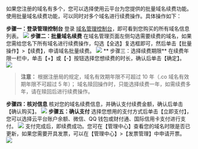 如果您注册的域名有多个，您可以选择使用云平台为您提供的批量域名续费功能。使用批量域名续费功能，可以同时对多个域名进行续费操作。具体操作如下：

**步骤一：登录管理控制台**
登录 [域名管理控制台](http://console.tce.fsphere.cn/domain/mydomain)，即可看到您购买的所有域名信息列表。
![](http://imgcache.tce.fsphere.cn/static/mc.qcloudimg.com/static/img/9911cce56febc8335e0f7c27f4f20212/image.png)
**步骤二：批量域名续费**
在域名管理页面左侧勾选需要续费的域名，如果您需给您名下所有域名进行续费操作，勾选【全选】复选框即可，然后单击【批量操作】>【续费】，申请域名批量续费。
![](http://imgcache.tce.fsphere.cn/static/mc.qcloudimg.com/static/img/92c5f0a6054966f625d0fd95857e7d43/image.png)
** 步骤三：选择续费期限**
在续费年限一栏中，单击【+】或【-】按钮选择您想续费的时长，确认后单击【确定】。
![](http://imgcache.tce.fsphere.cn/static/mc.qcloudimg.com/static/img/d5422ca7916308a060db61db90a80ece/image.png)
>**注意：**
>根据注册局的规定，域名有效期年限不可超过 10 年（.co 域名有效期年限不可超过 5 年）；
>域名赎回操作时，只能选择续费一年，如需续费多年，请在赎回后进行续费操作。

**步骤四：核对信息**
核对您的域名续费信息，并确认支付续费金额，确认后单击【确认购买】。
![](http://imgcache.tce.fsphere.cn/static/mc.qcloudimg.com/static/img/32accca635e6b9d7de2f7bbeca029189/image.png)
 **步骤五：确认支付**
选择您想用的支付方式后单击【立即支付】，您可以选择云平台账户余额、微信、QQ 钱包或财付通、国际信用卡支付进行支付。
![](http://imgcache.tce.fsphere.cn/static/mc.qcloudimg.com/static/img/6bc0368892769d8a0c85dd2189eaf489/image.png)
支付完成后，即续费成功。您可在【管理中心】查看您的域名时限是否已更新，如果您需要开具发票，可以在【管理中心】>【发票管理】中申请开票。
![](http://imgcache.tce.fsphere.cn/static/mc.qcloudimg.com/static/img/23d58f35fcff683f6501320c41c1a84d/image.png)

